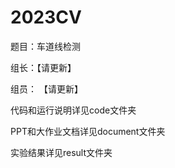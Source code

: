 # 2023CV 

题目：车道线检测

组长：【请更新】

组员： 【请更新】

代码和运行说明详见code文件夹  

PPT和大作业文档详见document文件夹  

实验结果详见result文件夹  

